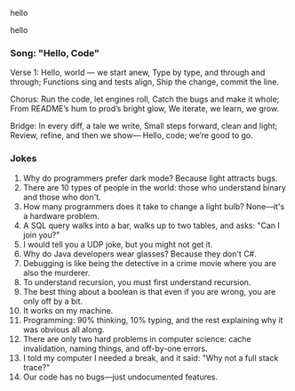
hello

hello

### Song: "Hello, Code"

Verse 1:
Hello, world — we start anew,
Type by type, and through and through;
Functions sing and tests align,
Ship the change, commit the line.

Chorus:
Run the code, let engines roll,
Catch the bugs and make it whole;
From README’s hum to prod’s bright glow,
We iterate, we learn, we grow.

Bridge:
In every diff, a tale we write,
Small steps forward, clean and light;
Review, refine, and then we show—
Hello, code; we’re good to go.

### Jokes

1. Why do programmers prefer dark mode? Because light attracts bugs.
2. There are 10 types of people in the world: those who understand binary and those who don't.
3. How many programmers does it take to change a light bulb? None—it's a hardware problem.
4. A SQL query walks into a bar, walks up to two tables, and asks: "Can I join you?"
5. I would tell you a UDP joke, but you might not get it.
6. Why do Java developers wear glasses? Because they don't C#.
7. Debugging is like being the detective in a crime movie where you are also the murderer.
8. To understand recursion, you must first understand recursion.
9. The best thing about a boolean is that even if you are wrong, you are only off by a bit.
10. It works on my machine.
11. Programming: 90% thinking, 10% typing, and the rest explaining why it was obvious all along.
12. There are only two hard problems in computer science: cache invalidation, naming things, and off-by-one errors.
13. I told my computer I needed a break, and it said: \"Why not a full stack trace?\"
14. Our code has no bugs—just undocumented features.


